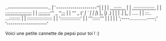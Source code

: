  ..--------------------.. 
|``--------------------''|
|                        |
|      ,,,;;;;;;,,,      |
|   ,;;;;;;;;;;;;;;;;,   |
|  ;;;;;;;;;;;;;;;;;;;;  |
| ;;;;;;;;;'''  _  '';;; |
|   _'''_  _   (_'  |  ` |
|  |_) |_  |_) ._)  |    |
| .|   |_  |     .....   |
| :::..     ...::::::::: |
|  ::::::::::::::::::::  |
|   '::::::::::::::::'   |
|      '''::::::'''      |
|                        |
|                        | 
';----..............----;'  
  '--------------------'


Voici une petite cannette de pepsi pour toi ! :)
